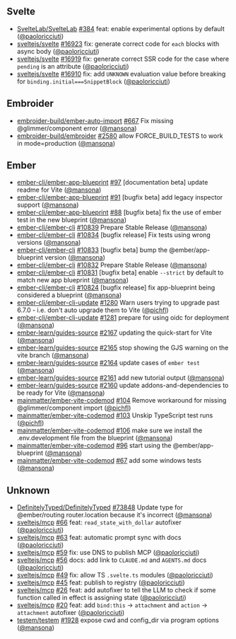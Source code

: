 ## Svelte

- [SvelteLab/SvelteLab] [#384](https://github.com/SvelteLab/SvelteLab/pull/384) feat: enable experimental options by default ([@paoloricciuti])
- [sveltejs/svelte] [#16923](https://github.com/sveltejs/svelte/pull/16923) fix: generate correct code for `each` blocks with async body ([@paoloricciuti])
- [sveltejs/svelte] [#16919](https://github.com/sveltejs/svelte/pull/16919) fix: generate correct SSR code for the case where `pending` is an attribute ([@paoloricciuti])
- [sveltejs/svelte] [#16910](https://github.com/sveltejs/svelte/pull/16910) fix: add `UNKNOWN` evaluation value before breaking for `binding.initial===SnippetBlock` ([@paoloricciuti])

## Embroider

- [embroider-build/ember-auto-import] [#667](https://github.com/embroider-build/ember-auto-import/pull/667) Fix missing @glimmer/component error ([@mansona])
- [embroider-build/embroider] [#2580](https://github.com/embroider-build/embroider/pull/2580) allow FORCE_BUILD_TESTS to work in mode=production ([@mansona])

## Ember

- [ember-cli/ember-app-blueprint] [#97](https://github.com/ember-cli/ember-app-blueprint/pull/97) [documentation beta] update readme for Vite ([@mansona])
- [ember-cli/ember-app-blueprint] [#91](https://github.com/ember-cli/ember-app-blueprint/pull/91) [bugfix beta] add legacy inspector support ([@mansona])
- [ember-cli/ember-app-blueprint] [#88](https://github.com/ember-cli/ember-app-blueprint/pull/88) [bugfix beta] fix the use of ember test in the new blueprint ([@mansona])
- [ember-cli/ember-cli] [#10839](https://github.com/ember-cli/ember-cli/pull/10839) Prepare Stable Release ([@mansona])
- [ember-cli/ember-cli] [#10834](https://github.com/ember-cli/ember-cli/pull/10834) [bugfix release] Fix tests using wrong versions ([@mansona])
- [ember-cli/ember-cli] [#10833](https://github.com/ember-cli/ember-cli/pull/10833) [bugfix beta] bump the @ember/app-blueprint version ([@mansona])
- [ember-cli/ember-cli] [#10832](https://github.com/ember-cli/ember-cli/pull/10832) Prepare Stable Release ([@mansona])
- [ember-cli/ember-cli] [#10831](https://github.com/ember-cli/ember-cli/pull/10831) [bugfix beta] enable `--strict` by default to match new app blueprint ([@mansona])
- [ember-cli/ember-cli] [#10824](https://github.com/ember-cli/ember-cli/pull/10824) [bugfix release] fix app-blueprint being considered a blueprint ([@mansona])
- [ember-cli/ember-cli-update] [#1280](https://github.com/ember-cli/ember-cli-update/pull/1280) Warn users trying to upgrade past 6.7.0 - i.e. don't auto upgrade them to Vite ([@pichfl])
- [ember-cli/ember-cli-update] [#1281](https://github.com/ember-cli/ember-cli-update/pull/1281) prepare for using oidc for deployment ([@mansona])
- [ember-learn/guides-source] [#2167](https://github.com/ember-learn/guides-source/pull/2167) updating the quick-start for Vite ([@mansona])
- [ember-learn/guides-source] [#2165](https://github.com/ember-learn/guides-source/pull/2165) stop showing the GJS warning on the vite branch ([@mansona])
- [ember-learn/guides-source] [#2164](https://github.com/ember-learn/guides-source/pull/2164) update cases of `ember test` ([@mansona])
- [ember-learn/guides-source] [#2161](https://github.com/ember-learn/guides-source/pull/2161) add new tutorial output ([@mansona])
- [ember-learn/guides-source] [#2160](https://github.com/ember-learn/guides-source/pull/2160) update addons-and-dependencies to be ready for Vite ([@mansona])
- [mainmatter/ember-vite-codemod] [#104](https://github.com/mainmatter/ember-vite-codemod/pull/104) Remove workaround for missing @glimmer/component import ([@pichfl])
- [mainmatter/ember-vite-codemod] [#103](https://github.com/mainmatter/ember-vite-codemod/pull/103) Unskip TypeScript test runs ([@pichfl])
- [mainmatter/ember-vite-codemod] [#106](https://github.com/mainmatter/ember-vite-codemod/pull/106) make sure we install the .env.development file from the blueprint ([@mansona])
- [mainmatter/ember-vite-codemod] [#96](https://github.com/mainmatter/ember-vite-codemod/pull/96) start using the @ember/app-blueprint ([@mansona])
- [mainmatter/ember-vite-codemod] [#67](https://github.com/mainmatter/ember-vite-codemod/pull/67) add some windows tests ([@mansona])

## Unknown

- [DefinitelyTyped/DefinitelyTyped] [#73848](https://github.com/DefinitelyTyped/DefinitelyTyped/pull/73848) Update type for @ember/routing router.location because it's incorrect ([@mansona])
- [sveltejs/mcp] [#66](https://github.com/sveltejs/mcp/pull/66) feat: `read_state_with_dollar` autofixer ([@paoloricciuti])
- [sveltejs/mcp] [#63](https://github.com/sveltejs/mcp/pull/63) feat: automatic prompt sync with docs ([@paoloricciuti])
- [sveltejs/mcp] [#59](https://github.com/sveltejs/mcp/pull/59) fix: use DNS to publish MCP ([@paoloricciuti])
- [sveltejs/mcp] [#56](https://github.com/sveltejs/mcp/pull/56) docs: add link to `CLAUDE.md` and `AGENTS.md` docs ([@paoloricciuti])
- [sveltejs/mcp] [#49](https://github.com/sveltejs/mcp/pull/49) fix: allow TS `.svelte.ts` modules ([@paoloricciuti])
- [sveltejs/mcp] [#45](https://github.com/sveltejs/mcp/pull/45) feat: publish to registry ([@paoloricciuti])
- [sveltejs/mcp] [#26](https://github.com/sveltejs/mcp/pull/26) feat: add autofixer to tell the LLM to check if some function called in effect is assigning state ([@paoloricciuti])
- [sveltejs/mcp] [#20](https://github.com/sveltejs/mcp/pull/20) feat: add `bind:this` -> `attachment` and `action` -> `attachment` autofixer ([@paoloricciuti])
- [testem/testem] [#1928](https://github.com/testem/testem/pull/1928) expose cwd and config_dir via program options ([@mansona])

[@mansona]: https://github.com/mansona
[@paoloricciuti]: https://github.com/paoloricciuti
[@pichfl]: https://github.com/pichfl
[DefinitelyTyped/DefinitelyTyped]: https://github.com/DefinitelyTyped/DefinitelyTyped
[SvelteLab/SvelteLab]: https://github.com/SvelteLab/SvelteLab
[ember-cli/ember-app-blueprint]: https://github.com/ember-cli/ember-app-blueprint
[ember-cli/ember-cli-update]: https://github.com/ember-cli/ember-cli-update
[ember-cli/ember-cli]: https://github.com/ember-cli/ember-cli
[ember-learn/guides-source]: https://github.com/ember-learn/guides-source
[embroider-build/ember-auto-import]: https://github.com/embroider-build/ember-auto-import
[embroider-build/embroider]: https://github.com/embroider-build/embroider
[mainmatter/ember-vite-codemod]: https://github.com/mainmatter/ember-vite-codemod
[sveltejs/mcp]: https://github.com/sveltejs/mcp
[sveltejs/svelte]: https://github.com/sveltejs/svelte
[testem/testem]: https://github.com/testem/testem
